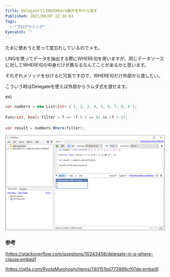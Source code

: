 ```yaml
---
Title: DelegateでLINQのWhere条件を外から渡す
Published: 2021/06/07 22:38:03
Tags:
  - "プログラミング"
Eyecatch: ""
---
```

たまに使おうと思って度忘れしているのでメモ。  

LINQを使ってデータを抽出する際にWHERE句を用いますが、同じデータソースに対してWHERE句の中身だけが異なるなんてことがあるかと思います。  

それぞれメソッドを分けると冗長ですので、WHERE句だけ外部から渡したい。  

こういう時はDelegateを使えば外部からラムダ式を渡せます。

ex)  
```csharp
var numbers = new List<int> { 1, 2, 3, 4, 5, 6, 7, 8, 9 };

Func<int, bool> filter = f => (f % 2 == 0) && (f > 5);

var result = numbers.Where(filter);
```
![](20210607223638.png) 


### 参考

[https://stackoverflow.com/questions/10243458/delegate-in-a-where-clause:embed]

[https://qiita.com/RyotaMurohoshi/items/740151bd772889cf07de:embed]

